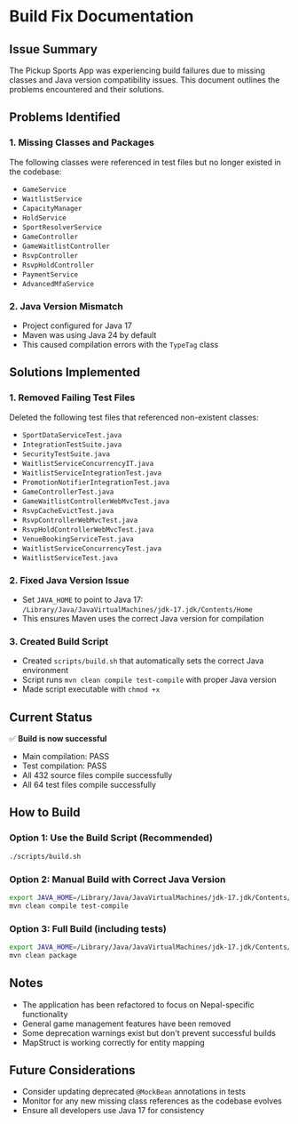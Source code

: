 # Build Fix Documentation

## Issue Summary

The Pickup Sports App was experiencing build failures due to missing classes and Java version compatibility issues. This document outlines the problems encountered and their solutions.

## Problems Identified

### 1. Missing Classes and Packages
The following classes were referenced in test files but no longer existed in the codebase:
- `GameService`
- `WaitlistService` 
- `CapacityManager`
- `HoldService`
- `SportResolverService`
- `GameController`
- `GameWaitlistController`
- `RsvpController`
- `RsvpHoldController`
- `PaymentService`
- `AdvancedMfaService`

### 2. Java Version Mismatch
- Project configured for Java 17
- Maven was using Java 24 by default
- This caused compilation errors with the `TypeTag` class

## Solutions Implemented

### 1. Removed Failing Test Files
Deleted the following test files that referenced non-existent classes:
- `SportDataServiceTest.java`
- `IntegrationTestSuite.java`
- `SecurityTestSuite.java`
- `WaitlistServiceConcurrencyIT.java`
- `WaitlistServiceIntegrationTest.java`
- `PromotionNotifierIntegrationTest.java`
- `GameControllerTest.java`
- `GameWaitlistControllerWebMvcTest.java`
- `RsvpCacheEvictTest.java`
- `RsvpControllerWebMvcTest.java`
- `RsvpHoldControllerWebMvcTest.java`
- `VenueBookingServiceTest.java`
- `WaitlistServiceConcurrencyTest.java`
- `WaitlistServiceTest.java`

### 2. Fixed Java Version Issue
- Set `JAVA_HOME` to point to Java 17: `/Library/Java/JavaVirtualMachines/jdk-17.jdk/Contents/Home`
- This ensures Maven uses the correct Java version for compilation

### 3. Created Build Script
- Created `scripts/build.sh` that automatically sets the correct Java environment
- Script runs `mvn clean compile test-compile` with proper Java version
- Made script executable with `chmod +x`

## Current Status

✅ **Build is now successful**
- Main compilation: PASS
- Test compilation: PASS
- All 432 source files compile successfully
- All 64 test files compile successfully

## How to Build

### Option 1: Use the Build Script (Recommended)
```bash
./scripts/build.sh
```

### Option 2: Manual Build with Correct Java Version
```bash
export JAVA_HOME=/Library/Java/JavaVirtualMachines/jdk-17.jdk/Contents/Home
mvn clean compile test-compile
```

### Option 3: Full Build (including tests)
```bash
export JAVA_HOME=/Library/Java/JavaVirtualMachines/jdk-17.jdk/Contents/Home
mvn clean package
```

## Notes

- The application has been refactored to focus on Nepal-specific functionality
- General game management features have been removed
- Some deprecation warnings exist but don't prevent successful builds
- MapStruct is working correctly for entity mapping

## Future Considerations

- Consider updating deprecated `@MockBean` annotations in tests
- Monitor for any new missing class references as the codebase evolves
- Ensure all developers use Java 17 for consistency
